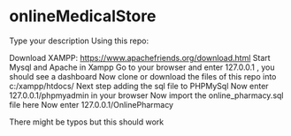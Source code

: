 # onlineMedicalStore
Type your description
Using this repo:

Download XAMPP: https://www.apachefriends.org/download.html
Start Mysql and Apache in Xampp
Go to your browser and enter 127.0.0.1 , you should see a dashboard
Now clone or download the files of this repo into c:/xampp/htdocs/
Next step adding the sql file to PHPMySql
Now enter 127.0.0.1/phpmyadmin in your browser 
Now import the online_pharmacy.sql file here
Now enter 127.0.0.1/OnlinePharmacy 

There might be typos but this should work
